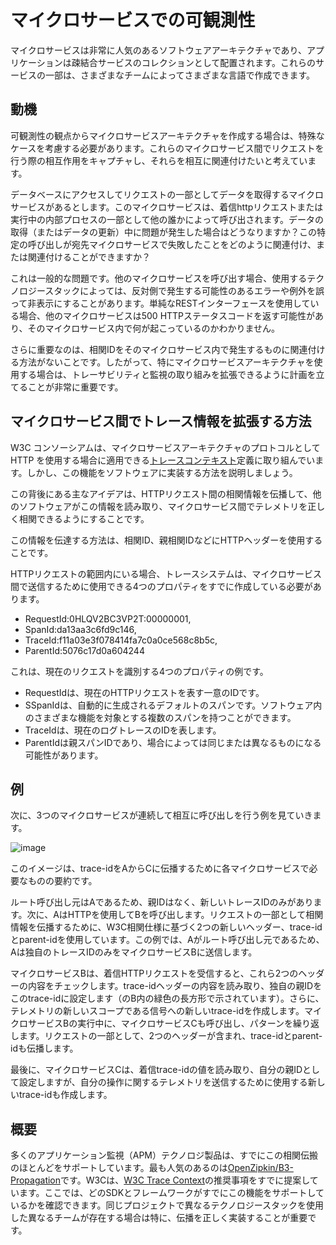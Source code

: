 # マイクロサービスでの可観測性

マイクロサービスは非常に人気のあるソフトウェアアーキテクチャであり、アプリケーションは疎結合サービスのコレクションとして配置されます。これらのサービスの一部は、さまざまなチームによってさまざまな言語で作成できます。

## 動機

可観測性の観点からマイクロサービスアーキテクチャを作成する場合は、特殊なケースを考慮する必要があります。これらのマイクロサービス間でリクエストを行う際の相互作用をキャプチャし、それらを相互に関連付けたいと考えています。

データベースにアクセスしてリクエストの一部としてデータを取得するマイクロサービスがあるとします。このマイクロサービスは、着信httpリクエストまたは実行中の内部プロセスの一部として他の誰かによって呼び出されます。データの取得（またはデータの更新）中に問題が発生した場合はどうなりますか？この特定の呼び出しが宛先マイクロサービスで失敗したことをどのように関連付け、または関連付けることができますか？

これは一般的な問題です。他のマイクロサービスを呼び出す場合、使用するテクノロジースタックによっては、反対側で発生する可能性のあるエラーや例外を誤って非表示にすることがあります。単純なRESTインターフェースを使用している場合、他のマイクロサービスは500 HTTPステータスコードを返す可能性があり、そのマイクロサービス内で何が起こっているのかわかりません。

さらに重要なのは、相関IDをそのマイクロサービス内で発生するものに関連付ける方法がないことです。したがって、特にマイクロサービスアーキテクチャを使用する場合は、トレーサビリティと監視の取り組みを拡張できるように計画を立てることが非常に重要です。

## マイクロサービス間でトレース情報を拡張する方法

W3C コンソーシアムは、マイクロサービスアーキテクチャのプロトコルとして HTTP を使用する場合に適用できる[トレースコンテキスト](https://www.w3.org/TR/trace-context/)定義に取り組んでいます。しかし、この機能をソフトウェアに実装する方法を説明しましょう。

この背後にある主なアイデアは、HTTPリクエスト間の相関情報を伝播して、他のソフトウェアがこの情報を読み取り、マイクロサービス間でテレメトリを正しく相関できるようにすることです。

この情報を伝達する方法は、相関ID、親相関IDなどにHTTPヘッダーを使用することです。

HTTPリクエストの範囲内にいる場合、トレースシステムは、マイクロサービス間で送信するために使用できる4つのプロパティをすでに作成している必要があります。

- RequestId:0HLQV2BC3VP2T:00000001,
- SpanId:da13aa3c6fd9c146,
- TraceId:f11a03e3f078414fa7c0a0ce568c8b5c,
- ParentId:5076c17d0a604244

これは、現在のリクエストを識別する4つのプロパティの例です。

- RequestIdは、現在のHTTPリクエストを表す一意のIDです。
- SSpanIdは、自動的に生成されるデフォルトのスパンです。ソフトウェア内のさまざまな機能を対象とする複数のスパンを持つことができます。
- TraceIdは、現在のログトレースのIDを表します。
- ParentIdは親スパンIDであり、場合によっては同じまたは異なるものになる可能性があります。

## 例

次に、3つのマイクロサービスが連続して相互に呼び出しを行う例を見ていきます。

![image](./microservices.png)

このイメージは、trace-idをAからCに伝播するために各マイクロサービスで必要なものの要約です。

ルート呼び出し元はAであるため、親IDはなく、新しいトレースIDのみがあります。次に、AはHTTPを使用してBを呼び出します。リクエストの一部として相関情報を伝播するために、W3C相関仕様に基づく2つの新しいヘッダー、trace-idとparent-idを使用しています。この例では、Aがルート呼び出し元であるため、Aは独自のトレースIDのみをマイクロサービスBに送信します。

マイクロサービスBは、着信HTTPリクエストを受信すると、これら2つのヘッダーの内容をチェックします。trace-idヘッダーの内容を読み取り、独自の親IDをこのtrace-idに設定します（のB内の緑色の長方形で示されています）。さらに、テレメトリの新しいスコープである信号への新しいtrace-idを作成します。マイクロサービスBの実行中に、マイクロサービスCも呼び出し、パターンを繰り返します。リクエストの一部として、2つのヘッダーが含まれ、trace-idとparent-idも伝播します。

最後に、マイクロサービスCは、着信trace-idの値を読み取り、自分の親IDとして設定しますが、自分の操作に関するテレメトリを送信するために使用する新しいtrace-idも作成します。

## 概要

多くのアプリケーション監視（APM）テクノロジ製品は、すでにこの相関伝搬のほとんどをサポートしています。最も人気のあるのは[OpenZipkin/B3-Propagation](https://github.com/openzipkin/b3-propagation)です。W3Cは、[W3C Trace Context](https://www.w3.org/blog/2019/12/trace-context-enters-proposed-recommendation/)の推奨事項をすでに提案しています。ここでは、どのSDKとフレームワークがすでにこの機能をサポートしているかを確認できます。同じプロジェクトで異なるテクノロジースタックを使用した異なるチームが存在する場合は特に、伝播を正しく実装することが重要です。
